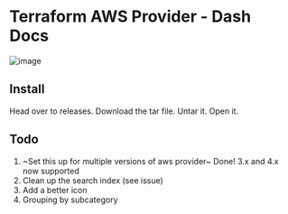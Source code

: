 # Terraform AWS Provider - Dash Docs

![image](https://user-images.githubusercontent.com/1709515/161400821-c24bc970-e0ff-443e-b832-f637180ced03.png)

## Install 

Head over to releases. Download the tar file. Untar it. Open it. 

## Todo

1. ~Set this up for multiple versions of aws provider~ Done! 3.x and 4.x now supported
2. Clean up the search index (see issue)
3. Add a better icon
4. Grouping by subcategory
